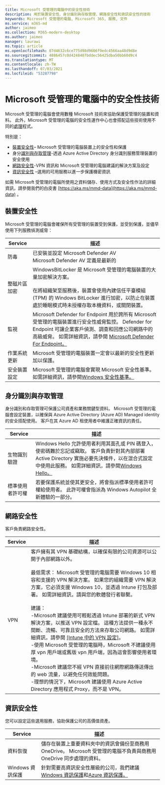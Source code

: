 ```yaml
---
title: Microsoft 受管理的電腦中的安全性技術
description: 用於裝置安全性、身分識別與存取管理、網路安全性和資訊安全性的技術
keywords: Microsoft 受管理的電腦, Microsoft 365, 服務, 文件
ms.service: m365-md
author: jaimeo
ms.collection: M365-modern-desktop
ms.author: jaimeo
manager: laurawi
ms.topic: article
ms.openlocfilehash: 07d4632c6ce775d98d9606f9edc4566aa48d9d8e
ms.sourcegitcommit: 4886457c0d4248407bddec56425dba50bb60d9c4
ms.translationtype: MT
ms.contentlocale: zh-TW
ms.lasthandoff: 07/03/2021
ms.locfileid: "53287798"
---
```

# <a name="security-technologies-in-microsoft-managed-desktop"></a>Microsoft 受管理的電腦中的安全性技術

<!--Security, also Onboarding doc: data handling/store, privileged account access -->

Microsoft 受管理的電腦會使用數種 Microsoft 技術來協助保護受管理的裝置和資料。 此外，Microsoft 受管理的電腦的安全性運作中心也會搭配這些技術使用不同的[處理](security-operations.md)程式。

特別是：

- [裝置安全性](#device-security)– Microsoft 受管理的電腦裝置上的安全性和保護
- 身分[識別與存取管理](#identity-and-access-management)-透過 Azure Active Directory 身分識別服務管理裝置的安全使用
- [網路安全性](#network-security)-VPN 資訊和 Microsoft 受管理的電腦建議的解決方案及設定
- [資訊安全性](#information-security) –選用的可用服務以進一步保護機密資訊

如需 Microsoft 受管理的電腦所使用之資料儲存、使用方式及安全性作法的詳細資訊，請參閱我們的白皮書 [https://aka.ms/mmd-data](https://aka.ms/mmd-data) 。


## <a name="device-security"></a>裝置安全性

Microsoft 受管理的電腦會確保所有受管理的裝置受到保護，並受到保護，並儘早使用下列服務偵測威脅：

Service | 描述
--- | ---
防毒 | 已安裝並設定 Microsoft Defender AV<br>Microsoft Defender AV 定義是最新的
整磁片區加密 | WindowsBitLocker 是 Microsoft 受管理的電腦裝置的大量加密解決方案。<br><br>在將組織架至服務後，裝置會使用內建信任平臺模組 (TPM) 的 Windows BitLocker 進行加密，以防止在裝置處於睡眠模式時未授權存取本機資料，或關閉裝置。
監視 | Microsoft Defender for Endpoint 用於跨所有 Microsoft 受管理的電腦裝置進行安全性威脅監控。 Defender for Endpoint 可讓企業客戶偵測、調查和回應公司網路中的高級威脅。 如需詳細資訊，請參閱 [Microsoft Defender For Endpoint。](/windows/threat-protection/windows-defender-atp/windows-defender-advanced-threat-protection)
作業系統更新 | Microsoft 受管理的電腦裝置一定會以最新的安全性更新加以保護。
安全裝置設定 | Microsoft 受管理的電腦會實現 Microsoft 安全性基準。 如需詳細資訊，請參閱[Windows 安全性基準。](/windows/security/threat-protection/windows-security-baselines)



## <a name="identity-and-access-management"></a>身分識別與存取管理

身分識別和存取管理可保護公司資產和業務關鍵型資料。 Microsoft 受管理的電腦會設定裝置，以確保與 Azure Active Directory (Azure AD) Managed identity 的安全搭配使用。 客戶在其 Azure AD 租使用者中維護正確資訊的責任。

Service | 描述
--- | ---
生物識別驗證 | Windows Hello 允許使用者利用其面孔或 PIN 碼登入，使密碼難於忘記或竊取。 客戶負責針對其內部部署 Active Directory 實施必要先決條件，以在混合式設定中使用此服務。 如需詳細資訊，請參閱[Windows Hello。](/windows-hardware/design/device-experiences/windows-hello) 
標準使用者許可權 | 若要保護系統並使其更安全，將會指派標準使用者許可權給使用者。 此許可權會指派為 Windows Autopilot 全新體驗的一部分。



## <a name="network-security"></a>網路安全性

客戶負責網路安全性。 

Service | 描述
--- | ---
VPN | 客戶擁有其 VPN 基礎結構，以確保有限的公司資源可以公開于內部網路以外。<br><br>最低需求： Microsoft 受管理的電腦需要 Windows 10 相容和支援的 VPN 解決方案。 如果您的組織需要 VPN 解決方案，它必須支援 Windows 10，並透過 Intune 打包及部署。 如需詳細資訊，請與您的軟體發行者聯繫。<br><br>建議：<br>-Microsoft 建議使用可輕鬆透過 Intune 部署的新式 VPN 解決方案，以推送 VPN 設定檔。 這種方法提供一種永不間斷、流暢、可靠且安全的方法來存取公司網路。 如需詳細資訊，請參閱 [[Intune 中的 VPN 設定]](/intune/vpn-settings-configure)。<br>-使用 Microsoft 受管理的電腦時，Microsoft 不建議使用厚 vpn 用戶端或舊版 vpn 用戶端，因為這會影響使用者環境。<br>-Microsoft 建議您不經 VPN 直接前往網際網路傳送傳出的 web 流量，以避免任何效能問題。<br>-理想的情況下，Microsoft 建議使用 Azure Active Directory 應用程式 Proxy，而不是 VPN。


## <a name="information-security"></a>資訊安全性

您可以設定這些選用服務，協助保護公司的高價值資產。 

Service | 描述
--- | ---
資料恢復  | 儲存在裝置上重要資料夾中的資訊會備份至商務用 OneDrive。 Microsoft 受管理的電腦不負責與商務用 OneDrive 同步處理的資料。
Windows 資訊保護 | 針對需要高資訊安全性層級的公司，我們建議[Windows 資訊保護](/windows/threat-protection/windows-information-protection/protect-enterprise-data-using-wip)和[Azure 資訊保護。](https://www.microsoft.com/cloud-platform/azure-information-protection)
